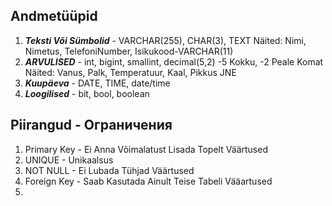 ## Andmetüüpid
1. ***Teksti Või Sümbolid*** - VARCHAR(255), CHAR(3), TEXT
Näited: Nimi, Nimetus, TelefoniNumber, Isikukood-VARCHAR(11)
2. ***ARVULISED*** - int, bigint, smallint, decimal(5,2) -5 Kokku, -2 Peale Komat
Näited: Vanus, Palk, Temperatuur, Kaal, Pikkus JNE
3. ***Kuupäeva*** - DATE, TIME, date/time
4. ***Loogilised*** - bit, bool, boolean
## Piirangud - Ограничения
1. Primary Key - Ei Anna Võimalatust Lisada Topelt Väärtused
2. UNIQUE - Unikaalsus
3. NOT NULL - Ei Lubada Tühjad Väärtused
4. Foreign Key - Saab Kasutada Ainult Teise Tabeli Vääartused
5. 
